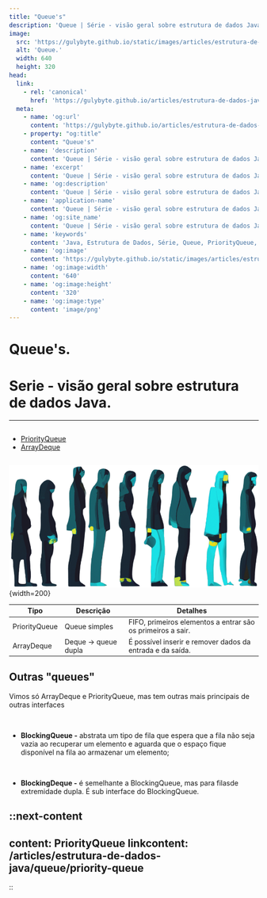 ```yaml
---
title: "Queue's"
description: 'Queue | Série - visão geral sobre estrutura de dados Java.'
image:
  src: 'https://gulybyte.github.io/static/images/articles/estrutura-de-dados-java/fila.png'
  alt: 'Queue.'
  width: 640
  height: 320
head:
  link:
    - rel: 'canonical'
      href: 'https://gulybyte.github.io/articles/estrutura-de-dados-java'
  meta:
    - name: 'og:url'
      content: 'https://gulybyte.github.io/articles/estrutura-de-dados-java'
    - property: "og:title"
      content: "Queue's"
    - name: 'description'
      content: 'Queue | Série - visão geral sobre estrutura de dados Java.'
    - name: 'excerpt'
      content: 'Queue | Série - visão geral sobre estrutura de dados Java.'
    - name: 'og:description'
      content: 'Queue | Série - visão geral sobre estrutura de dados Java.'
    - name: 'application-name'
      content: 'Queue | Série - visão geral sobre estrutura de dados Java.'
    - name: 'og:site_name'
      content: 'Queue | Série - visão geral sobre estrutura de dados Java.'
    - name: 'keywords'
      content: 'Java, Estrutura de Dados, Série, Queue, PriorityQueue, ArrayDeque'
    - name: 'og:image'
      content: 'https://gulybyte.github.io/static/images/articles/estrutura-de-dados-java/fila.png'
    - name: 'og:image:width'
      content: '640'
    - name: 'og:image:height'
      content: '320'
    - name: 'og:image:type'
      content: 'image/png'
---
```


# Queue's.

<h1 style="text-align: left; padding: 0em 0em !important; font-size: 2em">Serie - visão geral sobre estrutura de dados Java.</h1>

---

<div class="float-768-disable" style="float: left;">

- [PriorityQueue](/articles/estrutura-de-dados-java/queue/priority-queue/)
- [ArrayDeque](/articles/estrutura-de-dados-java/queue/array-deque)

</div>

<div class="float-768-disable" style="float: right">

  ![Fila](/static/images/articles/estrutura-de-dados-java/fila.png){width=200}
</div>

<div class="clear-both"></div>
<div style="padding:1rem 0"></div>

| Tipo | Descrição | Detalhes |
| - | - | - |
| PriorityQueue | Queue simples | FIFO, primeiros elementos a entrar são os primeiros a sair. |
| ArrayDeque | Deque -> queue dupla | É possível inserir e remover dados da entrada e da saída. |

## Outras "queues"

Vimos só ArrayDeque e PriorityQueue, mas tem outras mais principais de outras interfaces

<br>

 - **BlockingQueue -** abstrata um tipo de fila que espera que a fila não seja vazia ao recuperar um elemento e aguarda que o espaço fique disponível na fila ao armazenar um elemento;

<br>

 - **BlockingDeque -** é semelhante a BlockingQueue, mas para filasde extremidade dupla. É sub interface do BlockingQueue.

::next-content
---
content: PriorityQueue
linkcontent: /articles/estrutura-de-dados-java/queue/priority-queue
---
::
